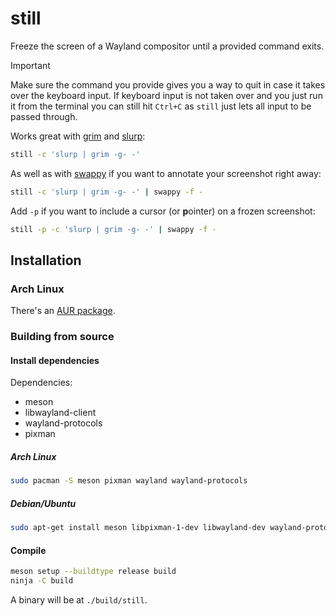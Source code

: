 # still

Freeze the screen of a Wayland compositor until a provided command exits.

> [!IMPORTANT]
> Make sure the command you provide gives you a way to quit in case it takes
> over the keyboard input. If keyboard input is not taken over and you just run
> it from the terminal you can still hit `Ctrl+C` as `still` just lets all
> input to be passed through.

Works great with [grim](https://gitlab.freedesktop.org/emersion/grim) and
[slurp](https://github.com/emersion/slurp):

```sh
still -c 'slurp | grim -g- -'
```

As well as with [swappy](https://github.com/jtheoof/swappy) if you want to
annotate your screenshot right away:

```sh
still -c 'slurp | grim -g- -' | swappy -f -
```

Add `-p` if you want to include a cursor (or **p**ointer) on a frozen
screenshot:

```sh
still -p -c 'slurp | grim -g- -' | swappy -f -
```

## Installation

### Arch Linux

There's an [AUR package](https://aur.archlinux.org/packages/still).

### Building from source

#### Install dependencies

Dependencies:

- meson
- libwayland-client
- wayland-protocols
- pixman

##### Arch Linux

```sh
sudo pacman -S meson pixman wayland wayland-protocols
```

##### Debian/Ubuntu

```sh
sudo apt-get install meson libpixman-1-dev libwayland-dev wayland-protocols
```

#### Compile

```sh
meson setup --buildtype release build
ninja -C build
```

A binary will be at `./build/still`.
